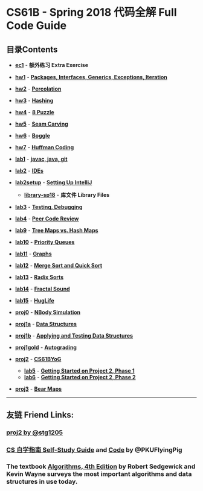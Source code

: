 # **CS61B - Spring 2018 代码全解 Full Code Guide**

## **目录Contents**
- **[ec1](ec1/)** - **额外练习 Extra Exercise**

- **[hw1](hw1/)** - **[Packages, Interfaces, Generics, Exceptions, Iteration](https://sp18.datastructur.es/materials/hw/hw1/hw1)**

- **[hw2](hw2/)** - **[Percolation](https://sp18.datastructur.es/materials/hw/hw2/hw2)**

- **[hw3](hw3/)** - **[Hashing](https://sp18.datastructur.es/materials/hw/hw3/hw3)**

- **[hw4](hw4/)** - **[8 Puzzle](https://sp18.datastructur.es/materials/hw/hw4/hw4)**

- **[hw5](hw5/)** - **[Seam Carving](https://sp18.datastructur.es/materials/hw/hw5/hw5)**

- **[hw6](hw6/)** - **[Boggle](https://sp18.datastructur.es/materials/hw/hw6/hw6)**

- **[hw7](hw7/)** - **[Huffman Coding](https://sp18.datastructur.es/materials/hw/hw7/hw7)**

- **[lab1](lab1/)** - **[javac, java, git](https://sp18.datastructur.es/materials/lab/lab1/lab1)**

- **[lab2](lab2/)** - **[IDEs](https://sp18.datastructur.es/materials/lab/lab2/lab2)**

- **[lab2setup](lab2setup/)** - **[Setting Up IntelliJ](https://sp18.datastructur.es/materials/lab/lab2setup/lab2setup)**
  - **[library-sp18](library-sp18/)** - **库文件 Library Files**

- **[lab3](lab3/)** - **[Testing, Debugging](https://sp18.datastructur.es/materials/lab/lab3/lab3)**

- **[lab4](lab4/)** - **[Peer Code Review](https://sp18.datastructur.es/materials/lab/lab4/lab4)**

- **[lab9](lab9/)** - **[Tree Maps vs. Hash Maps](https://sp18.datastructur.es/materials/lab/lab9/lab9)**

- **[lab10](lab10/)** - **[Priority Queues](https://sp18.datastructur.es/materials/lab/lab10/lab10)**

- **[lab11](lab11/)** - **[Graphs](https://sp18.datastructur.es/materials/lab/lab11/lab11)**

- **[lab12](lab12/)** - **[Merge Sort and Quick Sort](https://sp18.datastructur.es/materials/lab/lab12/lab12)**

- **[lab13](lab13/)** - **[Radix Sorts](https://sp18.datastructur.es/materials/lab/lab13/lab13)**

- **[lab14](lab14/)** - **[Fractal Sound](https://sp18.datastructur.es/materials/lab/lab14/lab14)**

- **[lab15](lab15/)** - **[HugLife](https://sp18.datastructur.es/materials/lab/lab15/lab15)**

- **[proj0](proj0/)** - **[NBody Simulation](https://sp18.datastructur.es/materials/proj/proj0/proj0)**

- **[proj1a](proj1a/)** - **[Data Structures](https://sp18.datastructur.es/materials/proj/proj1a/proj1a)**

- **[proj1b](proj1b/)** - **[Applying and Testing Data Structures](https://sp18.datastructur.es/materials/proj/proj1b/proj1b)**

- **[proj1gold](proj1gold/)** - **[Autograding](https://sp18.datastructur.es/materials/proj/proj1gold/proj1gold)**

- **[proj2](proj2/)** - **[CS61BYoG](https://sp18.datastructur.es/materials/proj/proj2/proj2.html)**
  - **[lab5](proj2/byog/lab5/)** - **[Getting Started on Project 2, Phase 1](https://sp18.datastructur.es/materials/lab/lab5/lab5)**
  - **[lab6](proj2/byog/lab6/)** - **[Getting Started on Project 2, Phase 2](https://sp18.datastructur.es/materials/lab/lab6/lab6)**

- **[proj3](proj3/)** - **[Bear Maps](https://sp18.datastructur.es/materials/proj/proj3/proj3)**

---

## **友链 Friend Links:**

### [proj2 by @stg1205](https://github.com/stg1205/CS61B/tree/master/proj2/byog)

### [CS 自学指南 Self-Study Guide](https://csdiy.wiki) and [Code](https://github.com/PKUFlyingPig/CS61B) by @PKUFlyingPig

###  The textbook [Algorithms, 4th Edition](https://algs4.cs.princeton.edu/home/) by Robert Sedgewick and Kevin Wayne surveys the most important algorithms and data structures in use today.
